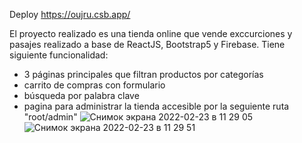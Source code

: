 Deploy
https://oujru.csb.app/

El proyecto realizado es una tienda online que vende exccurciones y pasajes realizado a base de ReactJS, Bootstrap5 y Firebase.
Tiene siguiente funcionalidad:
- 3 páginas principales que filtran productos por categorías
- carrito de compras con formulario 
- búsqueda por palabra clave
- pagina para administrar la tienda accesible por la seguiente ruta "root/admin"
![Снимок экрана 2022-02-23 в 11 29 05](https://user-images.githubusercontent.com/69285146/155339250-ad51d01f-a76b-41d0-b803-cd122159b7ae.png)
![Снимок экрана 2022-02-23 в 11 29 51](https://user-images.githubusercontent.com/69285146/155339419-644efc0c-e955-404f-b934-ef79f2d8faef.png)
